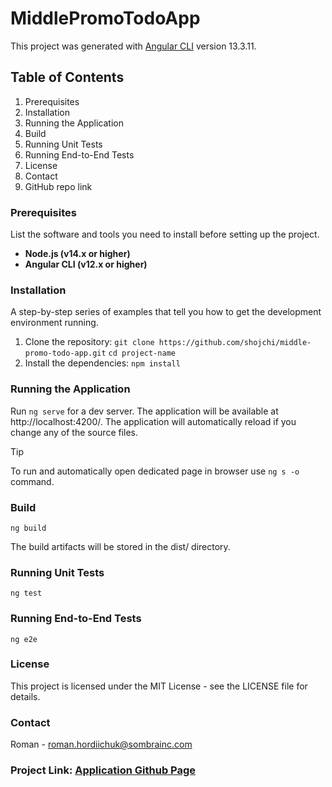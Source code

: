 # MiddlePromoTodoApp
This project was generated with [Angular CLI](https://github.com/angular/angular-cli) version 13.3.11.

## Table of Contents
1. Prerequisites
2. Installation
3. Running the Application
4. Build
5. Running Unit Tests
6. Running End-to-End Tests
7. License
8. Contact
9. GitHub repo link

### Prerequisites
List the software and tools you need to install before setting up the project.

- **Node.js (v14.x or higher)**
- **Angular CLI (v12.x or higher)**

### Installation
A step-by-step series of examples that tell you how to get the development environment running.

1. Clone the repository:
 `git clone https://github.com/shojchi/middle-promo-todo-app.git`
 `cd project-name`
2. Install the dependencies:
 `npm install`

### Running the Application
Run `ng serve` for a dev server. The application will be available at http://localhost:4200/. The application will automatically reload if you change any of the source files.
> [!TIP]
>  To run and automatically open dedicated page in browser use `ng s -o` command.

### Build
`ng build`

The build artifacts will be stored in the dist/ directory.

### Running Unit Tests
`ng test`

### Running End-to-End Tests
`ng e2e`

### License
This project is licensed under the MIT License - see the LICENSE file for details.

### Contact
Roman - roman.hordiichuk@sombrainc.com

### Project Link: [Application Github Page](https://github.com/shojchi/middle-promo-todo-app)